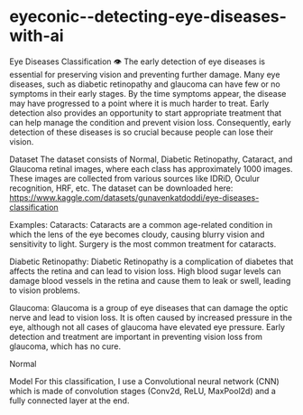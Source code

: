 # eyeconic--detecting-eye-diseases-with-ai
Eye Diseases Classification 👁️
The early detection of eye diseases is essential for preserving vision and preventing further damage. Many eye diseases, such as diabetic retinopathy and glaucoma can have few or no symptoms in their early stages. By the time symptoms appear, the disease may have progressed to a point where it is much harder to treat. Early detection also provides an opportunity to start appropriate treatment that can help manage the condition and prevent vision loss. Consequently, early detection of these diseases is so crucial because people can lose their vision.

Dataset
The dataset consists of Normal, Diabetic Retinopathy, Cataract, and Glaucoma retinal images, where each class has approximately 1000 images. These images are collected from various sources like IDRiD, Oculur recognition, HRF, etc. The dataset can be downloaded here: https://www.kaggle.com/datasets/gunavenkatdoddi/eye-diseases-classification

Examples:
Cataracts: Cataracts are a common age-related condition in which the lens of the eye becomes cloudy, causing blurry vision and sensitivity to light. Surgery is the most common treatment for cataracts.



Diabetic Retinopathy: Diabetic Retinopathy is a complication of diabetes that affects the retina and can lead to vision loss. High blood sugar levels can damage blood vessels in the retina and cause them to leak or swell, leading to vision problems.



Glaucoma: Glaucoma is a group of eye diseases that can damage the optic nerve and lead to vision loss. It is often caused by increased pressure in the eye, although not all cases of glaucoma have elevated eye pressure. Early detection and treatment are important in preventing vision loss from glaucoma, which has no cure.



Normal



Model
For this classification, I use a Convolutional neural network (CNN) which is made of convolution stages (Conv2d, ReLU, MaxPool2d) and a fully connected layer at the end.
